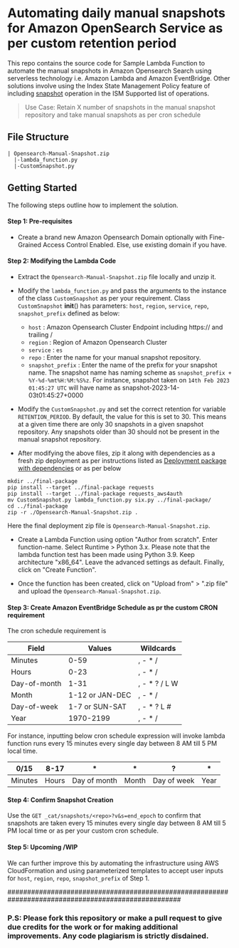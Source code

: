 # Automating daily manual snapshots for Amazon OpenSearch Service as per custom retention period

This repo contains the source code for Sample Lambda Function to automate the manual snapshots in Amazon Opensearch Search using serverless technology 
i.e. Amazon Lambda and Amazon EventBridge. Other solutions involve using the Index State Management Policy feature of including [snapshot](https://opendistro.github.io/for-elasticsearch-docs/docs/im/ism/policies/#snapshot) operation in the ISM Supported list of operations.

> Use Case: Retain X number of snapshots in the manual snapshot repository and take manual snapshots as per cron schedule


## File Structure
```
| Opensearch-Manual-Snapshot.zip
  |-lambda_function.py
  |-CustomSnapshot.py
```

## Getting Started
The following steps outline how to implement the solution.

#### Step 1: Pre-requisites ##### 

* Create a brand new Amazon Opensearch Domain optionally with Fine-Grained Access Control Enabled. Else, use existing domain if you have.

#### Step 2: Modifying the Lambda Code ##### 

* Extract the  `Opensearch-Manual-Snapshot.zip` file locally and unzip it.
* Modify the `lambda_function.py` and pass the arguments to the instance of the class `CustomSnapshot` as per your requirement.
Class `CustomSnapshot` __init__() has parameters:  `host`, `region`, `service`, `repo`, `snapshot_prefix` defined as below:

  * `host`    : Amazon Opensearch Cluster Endpoint including https:// and trailing /
  * `region`  : Region of Amazon Opensearch Cluster
  * `service` : `es`
  * `repo`    : Enter the name for your manual snapshot repository.
  * `snapshot_prefix` : Enter the name of the prefix for your snapshot name. The snapshot name has naming scheme as
    `snapshot_prefix + %Y-%d-%mt%H:%M:%S%z`. For instance, snapshot taken on `14th Feb 2023 01:45:27 UTC` will have name as
    snapshot-2023-14-03t01:45:27+0000
    
*  Modify the `CustomSnapshot.py` and set the correct retention for variable `RETENTION_PERIOD`. By default, the value for this is set to 30.
This means at a given time there are only 30 snapshots in a given snapshot repository. Any snapshots older than 30 should not be present in the
manual snapshot repository. 

* After modifying the above files, zip it along with dependencies as a fresh zip deployment as per instructions listed as [Deployment package with dependencies](https://docs.aws.amazon.com/lambda/latest/dg/python-package.html#python-package-create-package-with-dependency)
or as per below 
```
mkdir ../final-package
pip install --target ../final-package requests
pip install --target ../final-package requests_aws4auth
mv CustomSnapshot.py lambda_function.py six.py ../final-package/
cd ../final-package
zip -r ./Opensearch-Manual-Snapshot.zip .
```
Here the final deployment zip file is `Opensearch-Manual-Snapshot.zip`.


* Create a Lambda Function using option  "Author from scratch". Enter function-name. Select Runtime > Python 3.x. Please note that the lambda function test 
has been made using Python 3.9. Keep architecture "x86_64". Leave the advanced settings as default.  Finally, click on "Create Function".

* Once the function has been created, click on "Upload from" > ".zip file" and upload the `Opensearch-Manual-Snapshot.zip`.


#### Step 3: Create Amazon EventBridge Schedule as pr the custom CRON requirement ##### 

The cron schedule requirement is

| Field  | Values |  Wildcards | 
| ------ | ------ | ------ |
| Minutes	| 0-59		| , - * / |
| Hours	| 	0-23	| 	, - * / |
| Day-of-month	| 	1-31		| , - * ? / L W |
| Month	| 	1-12 or JAN-DEC		| , - * / |
| Day-of-week		| 1-7  or SUN-SAT		| , - * ? L # |
| Year		| 1970-2199		| , - * / |

For instance, inputting below cron schedule expression will invoke lambda function runs every 15 minutes every single day
between 8 AM till 5 PM local time.

 | 0/15  | 8-17  |  * |  * |  ?  | * |
 | ------ | ------ | ------ | ------ | ------ | ------ |
| Minutes | Hours |Day of month | Month  |Day of week  |Year |

####  Step 4: Confirm Snapshot Creation ####  

Use the `GET _cat/snapshots/<repo>?v&s=end_epoch` to confirm that snapshots are taken every 15 minutes every single day
between 8 AM till 5 PM local time or as per your custom cron schedule.


####  Step 5: Upcoming /WIP ####  

We can further improve this by automating the infrastructure using AWS CloudFormation and using parameterized templates to accept user inputs
for `host`, `region`, `repo`, `snapshot_prefix` of Step 1.

####################################################################################################
### P.S: Please fork this repository or make a pull request to give due credits for the work or for making additional improvements. Any code  plagiarism is strictly disdained.
